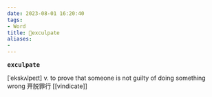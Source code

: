 ```yaml
---
date: 2023-08-01 16:20:40
tags: 
- Word
title: 📖exculpate
aliases: 
- 
---
```


<pre><strong>exculpate</strong></pre>

[ˈekskʌlpeɪt]
v. to prove that someone is not guilty of doing something wrong 开脱罪⾏
[[vindicate]]
